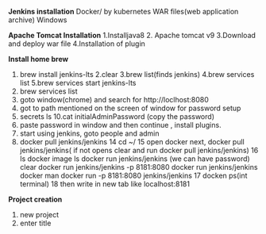 **Jenkins installation**
Docker/ by kubernetes
WAR files(web application archive)
Windows

**Apache Tomcat Installation**
1.Installjava8
2. Apache tomcat v9
3.Download and deploy war file
4.Installation of plugin

**Install home brew**
1. brew install jenkins-lts
2.clear
3.brew list(finds jenkins)
4.brew services list
5.brew services start jenkins-lts
6. brew services list
7. goto window(chrome) and search for http://loclhost:8080
8. got to path mentioned on the screen of window for password setup
9. secrets ls
10.cat initialAdminPassword (copy the password)
11. paste password in window and then continue , install plugins.
12. start using jenkins, goto people and admin
13. docker pull jenkins/jenkins
14 cd ~/
15 open docker next, docker pull jenkins/jenkins( if not opens clear and run docker pull jenkins/jenkins)
16 ls
docker image ls
docker run jenkins/jenkins (we can have password)
clear
docker run jenkins/jenkins -p 8181:8080
docker run jenkins/jenkins
docker man
docker run -p 8181:8080 jenkins/jenkins
17  docken ps(int terminal)
18 then write in new tab like  localhost:8181

**Project creation**
1. new project
2. enter title


